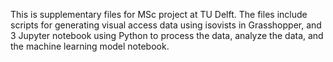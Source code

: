 This is supplementary files for MSc project at TU Delft. The files include scripts for generating visual access data using isovists in Grasshopper, and 3 Jupyter notebook using Python to process the data, analyze the data, and the machine learning model notebook. 
